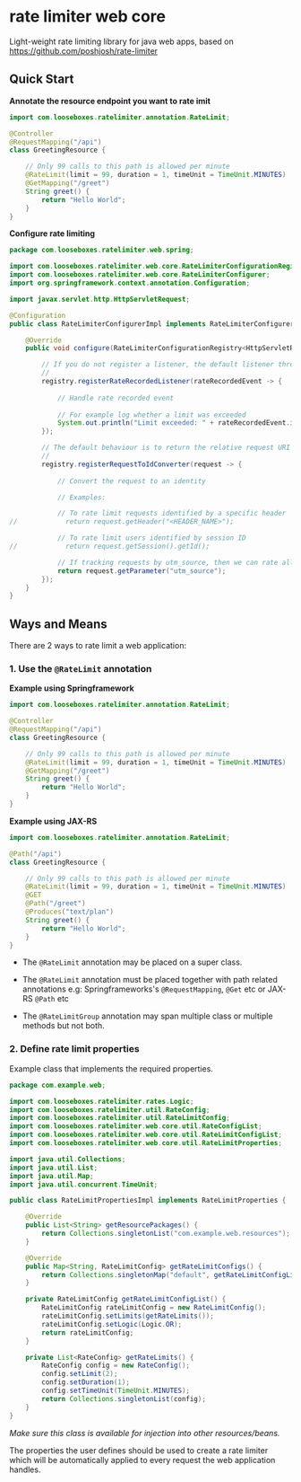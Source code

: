 # rate limiter web core

Light-weight rate limiting library for java web apps, based on https://github.com/poshjosh/rate-limiter

## Quick Start

__Annotate the resource endpoint you want to rate imit__

```java
import com.looseboxes.ratelimiter.annotation.RateLimit;

@Controller
@RequestMapping("/api")
class GreetingResource {

    // Only 99 calls to this path is allowed per minute
    @RateLimit(limit = 99, duration = 1, timeUnit = TimeUnit.MINUTES)
    @GetMapping("/greet")
    String greet() {
        return "Hello World";
    }
}
```

__Configure rate limiting__

```java
package com.looseboxes.ratelimiter.web.spring;

import com.looseboxes.ratelimiter.web.core.RateLimiterConfigurationRegistry;
import com.looseboxes.ratelimiter.web.core.RateLimiterConfigurer;
import org.springframework.context.annotation.Configuration;

import javax.servlet.http.HttpServletRequest;

@Configuration
public class RateLimiterConfigurerImpl implements RateLimiterConfigurer<HttpServletRequest> {

    @Override
    public void configure(RateLimiterConfigurationRegistry<HttpServletRequest> registry) {

        // If you do not register a listener, the default listener throws an exception
        //
        registry.registerRateRecordedListener(rateRecordedEvent -> {
            
            // Handle rate recorded event
            
            // For example log whether a limit was exceeded
            System.out.println("Limit exceeded: " + rateRecordedEvent.isLimitExceeded()); 
        });

        // The default behaviour is to return the relative request URI
        //
        registry.registerRequestToIdConverter(request -> {
            
            // Convert the request to an identity

            // Examples:

            // To rate limit requests identified by a specific header
//            return request.getHeader("<HEADER_NAME>");

            // To rate limit users identified by session ID
//            return request.getSession().getId();

            // If tracking requests by utm_source, then we can rate all users from a particular source 
            return request.getParameter("utm_source");
        });
    }
}
```

## Ways and Means

There are 2 ways to rate limit a web application:

### 1. Use the `@RateLimit` annotation

__Example using Springframework__

```java
import com.looseboxes.ratelimiter.annotation.RateLimit;

@Controller
@RequestMapping("/api")
class GreetingResource {

    // Only 99 calls to this path is allowed per minute
    @RateLimit(limit = 99, duration = 1, timeUnit = TimeUnit.MINUTES)
    @GetMapping("/greet")
    String greet() {
        return "Hello World";
    }
}
```

__Example using JAX-RS__

```java
import com.looseboxes.ratelimiter.annotation.RateLimit;

@Path("/api")
class GreetingResource {

    // Only 99 calls to this path is allowed per minute
    @RateLimit(limit = 99, duration = 1, timeUnit = TimeUnit.MINUTES)
    @GET
    @Path("/greet")
    @Produces("text/plan")
    String greet() {
        return "Hello World";
    }
}
```

- The `@RateLimit` annotation may be placed on a super class.

- The `@RateLimit` annotation must be placed together with path related annotations e.g:
Springframeworks's `@RequestMapping`, `@Get` etc or JAX-RS `@Path` etc
  
- The `@RateLimitGroup` annotation may span multiple class or multiple methods but not both.
  
### 2. Define rate limit properties

Example class that implements the required properties.

```java
package com.example.web;

import com.looseboxes.ratelimiter.rates.Logic;
import com.looseboxes.ratelimiter.util.RateConfig;
import com.looseboxes.ratelimiter.util.RateLimitConfig;
import com.looseboxes.ratelimiter.web.core.util.RateConfigList;
import com.looseboxes.ratelimiter.web.core.util.RateLimitConfigList;
import com.looseboxes.ratelimiter.web.core.util.RateLimitProperties;

import java.util.Collections;
import java.util.List;
import java.util.Map;
import java.util.concurrent.TimeUnit;

public class RateLimitPropertiesImpl implements RateLimitProperties {

    @Override
    public List<String> getResourcePackages() {
        return Collections.singletonList("com.example.web.resources");
    }

    @Override
    public Map<String, RateLimitConfig> getRateLimitConfigs() {
        return Collections.singletonMap("default", getRateLimitConfigList());
    }

    private RateLimitConfig getRateLimitConfigList() {
        RateLimitConfig rateLimitConfig = new RateLimitConfig();
        rateLimitConfig.setLimits(getRateLimits());
        rateLimitConfig.setLogic(Logic.OR);
        return rateLimitConfig;
    }

    private List<RateConfig> getRateLimits() {
        RateConfig config = new RateConfig();
        config.setLimit(2);
        config.setDuration(1);
        config.setTimeUnit(TimeUnit.MINUTES);
        return Collections.singletonList(config);
    }
}
```

_Make sure this class is available for injection into other resources/beans._

The properties the user defines should be used to create a rate limiter which will be automatically applied to
every request the web application handles. 


